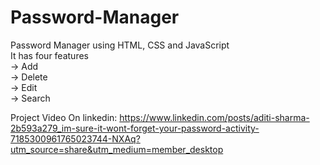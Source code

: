 # Password-Manager
Password Manager using HTML, CSS and JavaScript
<br>
It has four features
<br>
-> Add<br>
-> Delete<br>
-> Edit<br>
-> Search<br>

Project Video On linkedin: https://www.linkedin.com/posts/aditi-sharma-2b593a279_im-sure-it-wont-forget-your-password-activity-7185300961765023744-NXAq?utm_source=share&utm_medium=member_desktop
